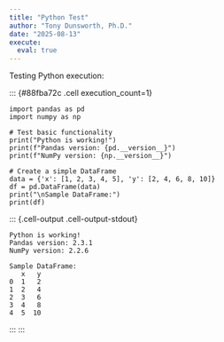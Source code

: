 ```yaml
---
title: "Python Test"
author: "Tony Dunsworth, Ph.D."
date: "2025-08-13"
execute: 
  eval: true
---
```


Testing Python execution:

::: {#88fba72c .cell execution_count=1}
``` {.python .cell-code}
import pandas as pd
import numpy as np

# Test basic functionality
print("Python is working!")
print(f"Pandas version: {pd.__version__}")
print(f"NumPy version: {np.__version__}")

# Create a simple DataFrame
data = {'x': [1, 2, 3, 4, 5], 'y': [2, 4, 6, 8, 10]}
df = pd.DataFrame(data)
print("\nSample DataFrame:")
print(df)
```

::: {.cell-output .cell-output-stdout}
```
Python is working!
Pandas version: 2.3.1
NumPy version: 2.2.6

Sample DataFrame:
   x   y
0  1   2
1  2   4
2  3   6
3  4   8
4  5  10
```
:::
:::


